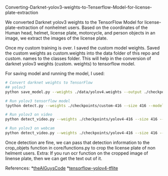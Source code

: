 Converting-Darknet-yolov3-weights-to-Tenserflow-Model-for-license-plate-extraction

We converted Darknet yolov3 weights to the TensorFlow Model for license-plate-extraction of nonhelmet users. Based on the coordinates of the Human head, helmet, license plate, motorcycle, and person objects in an image, we extract the images of the license plate.

Once my custom training is over. I saved the custom model weights. Saved the custom weights as custom.weights into the data folder of this repo and custom. names to the classes folder. This will help in the conversion of darknet yolov3 weights (custom. weights) to tensorflow model.

For saving model and running the model, I used:

```bash
# Convert darknet weights to TensorFlow
## yolov3
python save_model.py --weights ./data/yolov4.weights --output ./checkpoints/yolov4-416 --input_size 416 --model yolov3

# Run yolov3 tensorflow model
!python detect.py --weights ./checkpoints/custom-416 --size 416 --model yolov3 --images /mydrive/TEST/test0.jpg

# Run yolov3 on video
python detect_video.py --weights ./checkpoints/yolov4-416 --size 416 --model yolov4 --video ./data/video/video.mp4 --output ./detections/results.avi

# Run yolov3 on webcam
python detect_video.py --weights ./checkpoints/yolov4-416 --size 416 --model yolov4 --video 0 --output ./detections/results.avi
```


Once detection are fine, we can pass that detection information to the crop_objets function in core/functions.py to crop the license plate of non helment users.
Extra: If you run ocr function on the cropped image of linense plate, then we can get the text out of it.

References:
*[theAIGuysCode](https://github.com/theAIGuysCode/tensorflow-yolov4-tflite) 
*[tensorflow-yolov4-tflite](https://github.com/hunglc007/tensorflow-yolov4-tflite)


